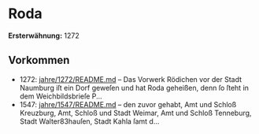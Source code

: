 # Roda

**Ersterwähnung:** 1272

## Vorkommen
- 1272: [jahre/1272/README.md](../jahre/1272/README.md) – Das Vorwerk Rödichen vor der Stadt Naumburg iſt
ein Dorf geweſen und hat Roda geheißen, denn ſo ſteht
in dem Weichbildsbrieſe P...
- 1547: [jahre/1547/README.md](../jahre/1547/README.md) – den zuvor gehabt, Amt und Schloß Kreuzburg, Amt,
Schloß und Stadt Weimar, Amt und Schloß Tenneburg,
Stadt Walter83hauſen, Stadt Kahla ſamt d...
